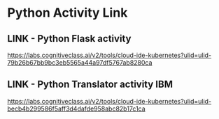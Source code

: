 # Python Activity Link

## LINK - Python Flask activity 
https://labs.cognitiveclass.ai/v2/tools/cloud-ide-kubernetes?ulid=ulid-79b26b67bb9bc3eb5565a44a97df5767ab8280ca

## LINK - Python Translator activity IBM
https://labs.cognitiveclass.ai/v2/tools/cloud-ide-kubernetes?ulid=ulid-becb4b299586f5aff3d4dafde958abc82b17c1ca
